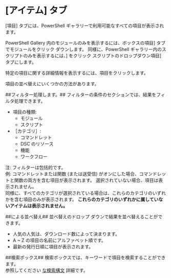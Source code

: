 [アイテム] タブ
==========

[項目] タブには、PowerShell ギャラリーで利用可能なすべての項目が表示されます。

PowerShell Gallery 内のモジュールのみを表示するには、ボックスの項目] タブでモジュールをクリック ダウンします。  同様に、PowerShell ギャラリー内のスクリプトのみを表示するには、] をクリック スクリプトのドロップダウン項目] タブにします。  

特定の項目に関する詳細情報を表示するには、項目をクリックします。

項目の並べ替えにいくつかの方法があります。

##フィルター処理します。##
フィルターの条件のセクションでは、結果をフィルタ処理できます。
* 項目の種類:
    * モジュール
    * スクリプト
* ［カテゴリ］:
    * コマンドレット
    * DSC のリソース
    * 機能
    * ワークフロー

注: フィルターは包括的です。  
例: コマンドレットまたは関数 (または送受信) がオンにした場合、コマンドレットと関数の両方を含む項目が表示されます。  選択されていない場合、項目は表示されません。  
同様に、すべてのカテゴリが選択されている場合は、これらのカテゴリのいずれかを含む項目のみが表示されます。 **これらのカテゴリのいずれかに属していないアイテムは表示されません。**

##による並べ替え## 
並べ替えのドロップ ダウンで結果を並べ替えることができます。
* 人気の人気は、ダウンロード数によって決まります。
* A ~ Z の項目の名前にアルファベット順です。
* 最新の発行日順に項目が表示されます。


##検索ボックス##
検索ボックスでは、キーワードで項目を検索することができます。  
参照してください [な検索構文](./psgallery_search_syntax.md) 詳細です。

<!--HONumber=Oct16_HO1-->


